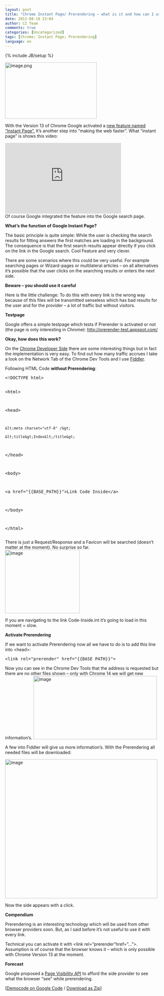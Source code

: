 ```yaml
---
layout: post
title: "Chrome Instant Page/ Prerendering – what is it and how can I use it?"
date: 2011-08-10 23:04
author: CI Team
comments: true
categories: [Uncategorized]
tags: [Chrome; Instant Page; Prerendering]
language: en
---
```

{% include JB/setup %}
&nbsp;

<img style="background-image: none; padding-left: 0px; padding-right: 0px; padding-top: 0px; border: 0px;" title="image.png" src="{{BASE_PATH}}/assets/wp-images-de/image1325.png" border="0" alt="image.png" width="300" height="184" />

With the Version 13 of Chrome Google activated a <a href="http://chrome.blogspot.com/2011/08/instant-pages-on-google-chrome.html">new feature named “Instant Page”.</a> It’s another step into “making the web faster”. What “instant page” is shows this video:
<div id="scid:5737277B-5D6D-4f48-ABFC-DD9C333F4C5D:727e700d-ddca-4ce2-a62e-1f6162e22e2c" class="wlWriterEditableSmartContent" style="margin: 0px; display: inline; float: none; padding: 0px;">
<div><object width="380" height="231"><param name="movie" value="http://www.youtube.com/v/_Jn93FDx9oI?hl=en&amp;hd=1" /><embed type="application/x-shockwave-flash" width="380" height="231" src="http://www.youtube.com/v/_Jn93FDx9oI?hl=en&amp;hd=1"></embed></object></div>
</div>
Of course Google integrated the feature into the Google search page.

<strong>What’s the function of Google Instant Page?</strong>

The basic principle is quite simple: While the user is checking the search results for fitting answers the first matches are loading in the background. The consequence is that the first search results appear directly if you click on the link in the Google search. Cool Feature and very clever.

There are some scenarios where this could be very useful. For example searching pages or Wizard-pages or multilateral articles – on all alternatives it’s possible that the user clicks on the searching results or enters the next side.

<strong>Beware – you should use it careful </strong>



Here is the little challenge: To do this with every link is the wrong way because of this files will be transmitted senseless which has bad results for the user and for the provider – a lot of traffic but without visitors.

<strong>Testpage</strong>



Google offers a simple testpage which tests if Prerender is activated or not (the page is only interesting in Chrome): <a href="http://prerender-test.appspot.com/">http://prerender-test.appspot.com/</a>

<strong>Okay, how does this work? </strong>

On the <a href="http://code.google.com/chrome/whitepapers/prerender.html">Chrome Developer Side</a> there are some interesting things but in fact the implementation is very easy. To find out how many traffic accrues I take a look on the Network Tab of the Chrome Dev Tools and I use <a href="http://www.fiddler2.com/fiddler2/">Fiddler</a>.

Following HTML Code <strong>without Prerendering</strong>:
<div id="scid:812469c5-0cb0-4c63-8c15-c81123a09de7:f7093b7c-cdfa-4461-9ff9-1e7ceb9a5e56" class="wlWriterEditableSmartContent" style="margin: 0px; display: inline; float: none; padding: 0px;">
<pre class="c#">&lt;!DOCTYPE html&gt;

&lt;html&gt;

&lt;head&gt;

    &lt;meta charset="utf-8" /&gt;

    &lt;title&gt;Index&lt;/title&gt;

&lt;/head&gt;

&lt;body&gt;

&lt;a href="{{BASE_PATH}}"&gt;Link Code Inside&lt;/a&gt;

&lt;/body&gt;

&lt;/html&gt;</pre>
</div>
There is just a Request/Response and a Favicon will be searched (doesn’t matter at the moment). No surprise so far.

<img style="background-image: none; padding-left: 0px; padding-right: 0px; padding-top: 0px; border: 0px;" title="image" src="{{BASE_PATH}}/assets/wp-images-de/image_thumb508.png" border="0" alt="image" width="244" height="207" />

If you are navigating to the link Code-Inside.int it’s going to load in this moment = slow.

<strong>Activate Prerendering </strong>

If we want to activate Prerendering now all we have to do is to add this line into &lt;head&gt;:
<div id="scid:812469c5-0cb0-4c63-8c15-c81123a09de7:586d358a-ab37-44e4-a830-58004d8a4751" class="wlWriterEditableSmartContent" style="margin: 0px; display: inline; float: none; padding: 0px;">
<pre class="c#">&lt;link rel="prerender" href="{{BASE_PATH}}"&gt;</pre>
</div>
Now you can see in the Chrome Dev Tools that the address is requested but there are no other files shown – only with Chrome 14 we will get new information’s.

<img style="background-image: none; padding-left: 0px; padding-right: 0px; padding-top: 0px; border: 0px;" title="image" src="{{BASE_PATH}}/assets/wp-images-de/image_thumb509.png" border="0" alt="image" width="404" height="207" />

A few into Fiddler will give us more information’s. With the Prerendering all needed files will be downloaded:

<img style="background-image: none; padding-left: 0px; padding-right: 0px; padding-top: 0px; border: 0px;" title="image" src="{{BASE_PATH}}/assets/wp-images-de/image_thumb510.png" border="0" alt="image" width="499" height="454" />

Now the side appears with a click.

<strong>Compendium</strong>

Prerendering is an interesting technology which will be used from other browser providers soon. But, as I said before it’s not useful to use it with every link.

Technical you can activate it with &lt;link rel=”prerender”href=”…”&gt;. Assumption is of course that the browser knows it – which is only possible with Chrome Version 13 at the moment.



<strong>Forecast</strong>

Google proposed a <a href="http://code.google.com/chrome/whitepapers/pagevisibility.html">Page Visibility API</a> to afford the side provider to see what the browser “see” while prerendering.

[<a href="http://code.google.com/p/code-inside/source/browse/#git%2F2011%2FChromePrerender">Democode on Google Code</a> / <a href="{{BASE_PATH}}/assets/files/democode/chromeprerender/chromeprerender.zip">Download as Zip</a>]
